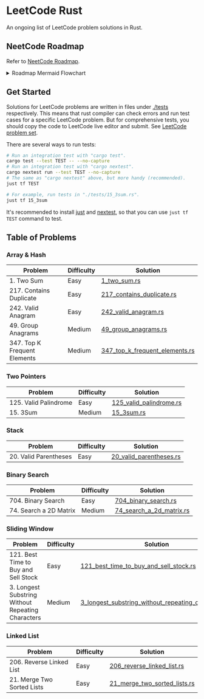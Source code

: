 <!-- markdownlint-disable MD033 -->
# LeetCode Rust

An ongoing list of LeetCode problem solutions in Rust.

## NeetCode Roadmap

Refer to [NeetCode Roadmap](https://neetcode.io/roadmap).

<details><summary>Roadmap Mermaid Flowchart</summary>

```mermaid
flowchart LR
  array_hash("Array & Hash")
  two_pointers("Two Pointers")
  stack("Stack")
  binary_search("Binary Search")
  sliding_window("Sliding Window")
  linked_list("Linked List")
  trees("Trees")
  tries("Tries")
  backtracing("Backtracing")
  %% heap("Heap")
  heap("Heap / Priority Queue")
  graphs("Graphs")
  %% dp("DP")
  dp("Dynamic Programming")
  bit("Bit Manipulation")
  math("Math & Geometry")
  intervals("Intervals")
  greedy("Greedy")
  advanced_graphs("Advanced Graphs")

  array_hash --> two_pointers
  array_hash --> stack

  two_pointers --> binary_search
  two_pointers --> sliding_window
  two_pointers --> linked_list

  binary_search --> trees
  linked_list --> trees

  trees --> tries
  trees --> backtracing
  trees --> heap

  backtracing --> dp
  backtracing --> graphs

  dp --> bit
  dp --> math
  graphs --> math

  graphs --> advanced_graphs
  heap --> advanced_graphs
  heap --> intervals
  heap --> greedy
```

</details>

## Get Started

Solutions for LeetCode problems are written in files under [./tests](./tests/)
respectively. This means that rust compiler can check errors and run test cases
for a specific LeetCode problem.
But for comprehensive tests, you should copy the code to LeetCode live editor
and submit. See [LeetCode problem set](https://leetcode.com/problemset/).

There are several ways to run tests:

```sh
# Run an integration test with "cargo test".
cargo test --test TEST -- --no-capture
# Run an integration test with "cargo nextest".
cargo nextest run --test TEST --no-capture
# The same as "cargo nextest" above, but more handy (recommended).
just tf TEST

# For example, run tests in "./tests/15_3sum.rs".
just tf 15_3sum
```

It's recommended to install [just](https://github.com/casey/just)
and [nextest](https://github.com/nextest-rs/nextest),
so that you can use `just tf TEST` command to test.

## Table of Problems

### Array & Hash

| Problem | Difficulty | Solution |
| - | - | - |
| 1. Two Sum | Easy | [1_two_sum.rs](./tests/1_two_sum.rs) |
| 217. Contains Duplicate | Easy | [217_contains_duplicate.rs](./tests/217_contains_duplicate.rs) |
| 242. Valid Anagram | Easy | [242_valid_anagram.rs](./tests/242_valid_anagram.rs) |
| 49. Group Anagrams | Medium | [49_group_anagrams.rs](./tests/49_group_anagrams.rs) |
| 347. Top K Frequent Elements | Medium | [347_top_k_frequent_elements.rs](./tests/347_top_k_frequent_elements.rs) |

### Two Pointers

| Problem | Difficulty | Solution |
| - | - | - |
| 125. Valid Palindrome | Easy | [125_valid_palindrome.rs](./tests/125_valid_palindrome.rs) |
| 15. 3Sum | Medium | [15_3sum.rs](./tests/15_3sum.rs) |

### Stack

| Problem | Difficulty | Solution |
| - | - | - |
| 20. Valid Parentheses | Easy | [20_valid_parentheses.rs](./tests/20_valid_parentheses.rs) |

### Binary Search

| Problem | Difficulty | Solution |
| - | - | - |
| 704. Binary Search | Easy | [704_binary_search.rs](./tests/704_binary_search.rs) |
| 74. Search a 2D Matrix | Medium | [74_search_a_2d_matrix.rs](./tests/74_search_a_2d_matrix.rs) |

### Sliding Window

| Problem | Difficulty | Solution |
| - | - | - |
| 121. Best Time to Buy and Sell Stock | Easy | [121_best_time_to_buy_and_sell_stock.rs](./tests/121_best_time_to_buy_and_sell_stock.rs) |
| 3. Longest Substring Without Repeating Characters | Medium | [3_longest_substring_without_repeating_characters.rs](./tests/3_longest_substring_without_repeating_characters.rs) |

### Linked List

| Problem | Difficulty | Solution |
| - | - | - |
| 206. Reverse Linked List | Easy | [206_reverse_linked_list.rs](./tests/206_reverse_linked_list.rs) |
| 21. Merge Two Sorted Lists | Easy | [21_merge_two_sorted_lists.rs](./tests/21_merge_two_sorted_lists.rs) |
